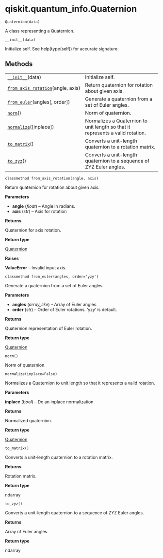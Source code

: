 <span id="qiskit-quantum-info-quaternion" />

# qiskit.quantum\_info.Quaternion

<span id="undefined" />

`Quaternion(data)`

A class representing a Quaternion.

<span id="undefined" />

`__init__(data)`

Initialize self. See help(type(self)) for accurate signature.

## Methods

|                                                                                                                                             |                                                                                |
| ------------------------------------------------------------------------------------------------------------------------------------------- | ------------------------------------------------------------------------------ |
| [`__init__`](#qiskit.quantum_info.Quaternion.__init__ "qiskit.quantum_info.Quaternion.__init__")(data)                                      | Initialize self.                                                               |
| [`from_axis_rotation`](#qiskit.quantum_info.Quaternion.from_axis_rotation "qiskit.quantum_info.Quaternion.from_axis_rotation")(angle, axis) | Return quaternion for rotation about given axis.                               |
| [`from_euler`](#qiskit.quantum_info.Quaternion.from_euler "qiskit.quantum_info.Quaternion.from_euler")(angles\[, order])                    | Generate a quaternion from a set of Euler angles.                              |
| [`norm`](#qiskit.quantum_info.Quaternion.norm "qiskit.quantum_info.Quaternion.norm")()                                                      | Norm of quaternion.                                                            |
| [`normalize`](#qiskit.quantum_info.Quaternion.normalize "qiskit.quantum_info.Quaternion.normalize")(\[inplace])                             | Normalizes a Quaternion to unit length so that it represents a valid rotation. |
| [`to_matrix`](#qiskit.quantum_info.Quaternion.to_matrix "qiskit.quantum_info.Quaternion.to_matrix")()                                       | Converts a unit-length quaternion to a rotation matrix.                        |
| [`to_zyz`](#qiskit.quantum_info.Quaternion.to_zyz "qiskit.quantum_info.Quaternion.to_zyz")()                                                | Converts a unit-length quaternion to a sequence of ZYZ Euler angles.           |

<span id="undefined" />

`classmethod from_axis_rotation(angle, axis)`

Return quaternion for rotation about given axis.

**Parameters**

*   **angle** (*float*) – Angle in radians.
*   **axis** (*str*) – Axis for rotation

**Returns**

Quaternion for axis rotation.

**Return type**

[Quaternion](#qiskit.quantum_info.Quaternion "qiskit.quantum_info.Quaternion")

**Raises**

**ValueError** – Invalid input axis.

<span id="undefined" />

`classmethod from_euler(angles, order='yzy')`

Generate a quaternion from a set of Euler angles.

**Parameters**

*   **angles** (*array\_like*) – Array of Euler angles.
*   **order** (*str*) – Order of Euler rotations. ‘yzy’ is default.

**Returns**

Quaternion representation of Euler rotation.

**Return type**

[Quaternion](#qiskit.quantum_info.Quaternion "qiskit.quantum_info.Quaternion")

<span id="undefined" />

`norm()`

Norm of quaternion.

<span id="undefined" />

`normalize(inplace=False)`

Normalizes a Quaternion to unit length so that it represents a valid rotation.

**Parameters**

**inplace** (*bool*) – Do an inplace normalization.

**Returns**

Normalized quaternion.

**Return type**

[Quaternion](#qiskit.quantum_info.Quaternion "qiskit.quantum_info.Quaternion")

<span id="undefined" />

`to_matrix()`

Converts a unit-length quaternion to a rotation matrix.

**Returns**

Rotation matrix.

**Return type**

ndarray

<span id="undefined" />

`to_zyz()`

Converts a unit-length quaternion to a sequence of ZYZ Euler angles.

**Returns**

Array of Euler angles.

**Return type**

ndarray
